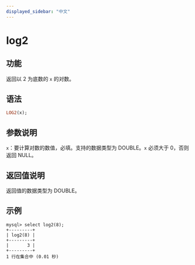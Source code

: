 ```yaml
---
displayed_sidebar: "中文"
---
```


# log2

## 功能

返回以 2 为底数的 `x` 的对数。

## 语法

```Haskell
LOG2(x);
```

## 参数说明

`x`：要计算对数的数值，必填。支持的数据类型为 DOUBLE。`x` 必须大于 0，否则返回 NULL。

## 返回值说明

返回值的数据类型为 DOUBLE。

## 示例

```Plain Text
mysql> select log2(8);
+---------+
| log2(8) |
+---------+
|       3 |
+---------+
1 行在集合中 (0.01 秒)
```